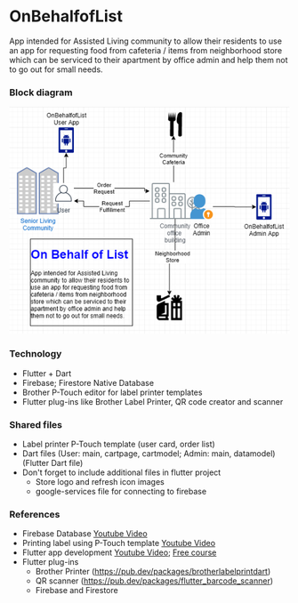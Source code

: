 # OnBehalfofList
App intended for Assisted Living community to allow their residents to use an app for requesting food from cafeteria / items from neighborhood store which can be serviced to their apartment by office admin and help them not to go out for small needs.
### Block diagram
![On Behalf of List block diagram](OnBehalfOfListBlockDiagram.png)
### Technology
- Flutter + Dart
- Firebase; Firestore Native Database
- Brother P-Touch editor for label printer templates
- Flutter plug-ins like Brother Label Printer, QR code creator and scanner
### Shared files
- Label printer P-Touch template (user card, order list)
- Dart files (User: main, cartpage, cartmodel; Admin: main, datamodel) (Flutter Dart file)
- Don't forget to include additional files in flutter project
  - Store logo and refresh icon images
  - google-services file for connecting to firebase
### References
- Firebase Database [Youtube Video](https://www.youtube.com/watch?v=DqJ_KjFzL9I)
- Printing label using P-Touch template [Youtube Video](https://www.youtube.com/watch?v=1EgXb-bHmc0)
- Flutter app development [Youtube Video](https://www.youtube.com/watch?v=I9ceqw5Ny-4&list=PLSzsOkUDsvdtl3Pw48-R8lcK2oYkk40cm); [Free course](https://www.appbrewery.co/p/intro-to-flutter)
- Flutter plug-ins
  - Brother Printer (https://pub.dev/packages/brotherlabelprintdart)
  - QR scanner (https://pub.dev/packages/flutter_barcode_scanner)
  - Firebase and Firestore
